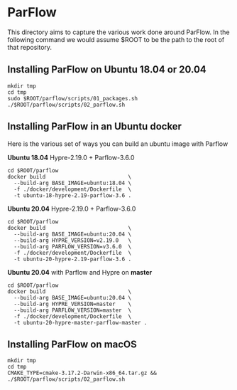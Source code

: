 # ParFlow

This directory aims to capture the various work done around ParFlow.
In the following command we would assume $ROOT to be the path to the root of that repository.

## Installing ParFlow on Ubuntu 18.04 or 20.04

```
mkdir tmp
cd tmp
sudo $ROOT/parflow/scripts/01_packages.sh
./$ROOT/parflow/scripts/02_parflow.sh
```

## Installing ParFlow in an Ubuntu docker

Here is the various set of ways you can build an ubuntu image with Parflow


__Ubuntu 18.04__ Hypre-2.19.0 + Parflow-3.6.0

```
cd $ROOT/parflow
docker build                          \
  --build-arg BASE_IMAGE=ubuntu:18.04 \
  -f ./docker/development/Dockerfile  \
  -t ubuntu-18-hypre-2.19-parflow-3.6 .
```

__Ubuntu 20.04__ Hypre-2.19.0 + Parflow-3.6.0

```
cd $ROOT/parflow
docker build                          \
  --build-arg BASE_IMAGE=ubuntu:20.04 \
  --build-arg HYPRE_VERSION=v2.19.0   \
  --build-arg PARFLOW_VERSION=v3.6.0  \
  -f ./docker/development/Dockerfile  \
  -t ubuntu-20-hypre-2.19-parflow-3.6 .
```

__Ubuntu 20.04__ with Parflow and Hypre on __master__

```
cd $ROOT/parflow
docker build                          \
  --build-arg BASE_IMAGE=ubuntu:20.04 \
  --build-arg HYPRE_VERSION=master    \
  --build-arg PARFLOW_VERSION=master  \
  -f ./docker/development/Dockerfile  \
  -t ubuntu-20-hypre-master-parflow-master .
```

## Installing ParFlow on macOS

```
mkdir tmp
cd tmp
CMAKE_TYPE=cmake-3.17.2-Darwin-x86_64.tar.gz && ./$ROOT/parflow/scripts/02_parflow.sh
```
